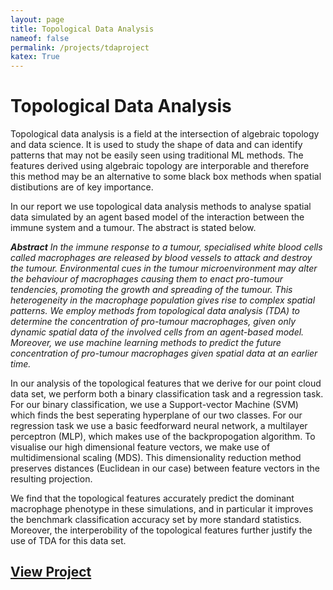 ```yaml
---
layout: page
title: Topological Data Analysis
nameof: false
permalink: /projects/tdaproject
katex: True
---
```


# Topological Data Analysis

Topological data analysis is a field at the intersection of algebraic topology and data science. It is used to study the shape of data and can identify patterns that may not be easily seen using traditional ML methods. The features derived using algebraic topology are interporable and therefore this method may be an alternative to some black box methods when spatial distibutions are of key importance.

In our report we use topological data analysis methods to analyse spatial data simulated by an agent based model of the interaction between the immune system and a tumour. The abstract is stated below.

***Abstract***
*In the immune response to a tumour, specialised white blood cells called macrophages are released by blood vessels to attack and destroy the tumour. Environmental cues in the tumour microenvironment may alter the behaviour of macrophages causing them to enact pro-tumour tendencies, promoting the growth and spreading of the tumour. This heterogeneity in the macrophage population gives rise to complex spatial patterns. We employ methods from topological data analysis (TDA) to determine the concentration of pro-tumour macrophages, given only dynamic spatial data of the involved cells from an agent-based model. Moreover, we use machine learning methods to predict the future concentration of pro-tumour macrophages given spatial data at an earlier time.*

In our analysis of the topological features that we derive for our point cloud data set, we perform both a binary classification task and a regression task. For our binary classification, we use a Support-vector Machine (SVM) which finds the best seperating hyperplane of our two classes. For our regression task we use a basic feedforward neural network, a multilayer perceptron (MLP), which makes use of the backpropogation algorithm. To visualise our high dimensional feature vectors, we make use of multidimensional scaling (MDS). This dimensionality reduction method preserves distances (Euclidean in our case) between feature vectors in the resulting projection. 

We find that the topological features accurately predict the dominant macrophage phenotype in these simulations, and in particular it improves the benchmark classification accuracy set by more standard statistics. Moreover, the interperobility of the topological features further justify the use of TDA for this data set. 


## [View Project](https://jdhesi.github.io/pdfs/TDA_dissertation_dhesi.pdf)
